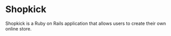 # Shopkick
Shopkick is a Ruby on Rails application that allows users to create their own online store.
